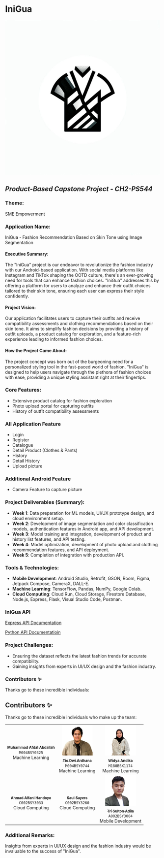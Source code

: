 # IniGua
![IniGua Logo](./asset/inigua.jpg)

## _Product-Based Capstone Project - CH2-PS544_

### Theme:
SME Empowerment

### Application Name:
IniGua - Fashion Recommendation Based on Skin Tone using Image Segmentation

#### Executive Summary:
The "IniGua" project is our endeavor to revolutionize the fashion industry with our Android-based application. With social media platforms like Instagram and TikTok shaping the OOTD culture, there's an ever-growing need for tools that can enhance fashion choices. "IniGua" addresses this by offering a platform for users to analyze and enhance their outfit choices tailored to their skin tone, ensuring each user can express their style confidently.

#### Project Vision:
Our application facilitates users to capture their outfits and receive compatibility assessments and clothing recommendations based on their skin tone. It aims to simplify fashion decisions by providing a history of outfit uploads, a product catalog for exploration, and a feature-rich experience leading to informed fashion choices.

#### How the Project Came About:
The project concept was born out of the burgeoning need for a personalized styling tool in the fast-paced world of fashion. "IniGua" is designed to help users navigate through the plethora of fashion choices with ease, providing a unique styling assistant right at their fingertips.

### Core Features:
- Extensive product catalog for fashion exploration
- Photo upload portal for capturing outfits
- History of outfit compatibility assessments

### All Application Feature
- Login
- Register
- Catalogue
- Detail Product (Clothes & Pants)
- History
- Detail History
- Upload picture

### Additional Android Feature
- Camera Feature to capture picture

### Project Deliverables (Summary):
- **Week 1**: Data preparation for ML models, UI/UX prototype design, and cloud environment setup.
- **Week 2**: Development of image segmentation and color classification models, authentication features in Android app, and API development.
- **Week 3**: Model training and integration, development of product and history list features, and API testing.
- **Week 4**: Model optimization, development of photo upload and clothing recommendation features, and API deployment.
- **Week 5**: Completion of integration with production API.

### Tools & Technologies:
- **Mobile Development**: Android Studio, Retrofit, GSON, Room, Figma, Jetpack Compose, CameraX, DALL-E.
- **Machine Learning**: TensorFlow, Pandas, NumPy, Google Colab.
- **Cloud Computing**: Cloud Run, Cloud Storage, Firestore Database, Node.js, Express, Flask, Visual Studio Code, Postman.

### IniGua API
[Express API Documentation](https://github.com/CH2-PS544-IniGua/capstone-express-backend/tree/main/api_documentation)

[Python API Documentatioin](https://github.com/CH2-PS544-IniGua/capstone-python-backend/tree/main/api_documentation)

### Project Challenges:
- Ensuring the dataset reflects the latest fashion trends for accurate compatibility.
- Gaining insights from experts in UI/UX design and the fashion industry.

### Contributors ✨
Thanks go to these incredible individuals:

## Contributors ✨
Thanks go to these incredible individuals who make up the team:

<!-- markdownlint-disable -->
<table>
  <tr>
    <td align="center"><a href="https://github.com/afdalabdallah"><img src="https://avatars.githubusercontent.com/u/90978855?v=4" width="100px;" alt=""/><br /><sub><b>Muhammad Afdal Abdallah</b></sub></a><br /><code>M004BSY0325</code><br />Machine Learning</td>
    <td align="center"><a href="https://github.com/Tiodwiardhana"><img src="./asset/tio.jpg" width="100px;" height="100px;" alt=""/><br /><sub><b>Tio Dwi Ardhana</b></sub></a><br /><code>M004BSY0744</code><br />Machine Learning</td>
    <td align="center"><a href="https://github.com/widyaandiikaa" ><img src="./asset/widya.png" width="100px;" alt=""/><br /><sub><b>Widya Andika</b></sub></a><br /><code>M180BSX1174</code><br />Machine Learning</td>
  </tr>
  <tr>
    <td align="center"><a href="https://github.com/blueguy42"><img src="https://avatars.githubusercontent.com/u/70305222?v=4" width="100px;" alt=""/><br /><sub><b>Ahmad Alfani Handoyo</b></sub></a><br /><code>C002BSY3033</code><br />Cloud Computing</td>
    <td align="center"><a href="https://github.com/saulsayerz"><img src="https://avatars.githubusercontent.com/u/65936808?v=4" width="100px;" alt=""/><br /><sub><b>Saul Sayers</b></sub></a><br /><code>C002BSY3260</code><br />Cloud Computing</td>
    <td align="center"><a href="https://github.com/hilalhmdy"><img src="./asset/sulton.jpg" width="100px;" height="100px;" alt=""/><br /><sub><b>Tri Sulton Adila</b></sub></a><br /><code>A002BSY3004</code><br />Mobile Development</td>
  </tr>
</table>
<!-- markdownlint-enable -->


### Additional Remarks:
Insights from experts in UI/UX design and the fashion industry would be invaluable to the success of "IniGua".

